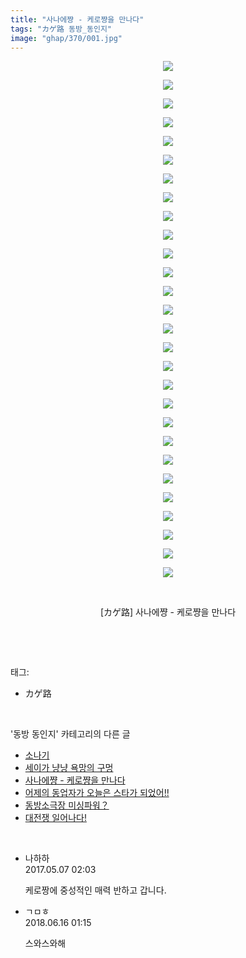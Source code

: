 ```yaml
---
title: "사나에쨩 - 케로쨩을 만나다"
tags: "カゲ路 동방_동인지"
image: "ghap/370/001.jpg"
---
```

<div class="article">
<p style="text-align: center; clear: none; float: none;"><img src="{{ site.nasurl }}/ghap/370/001.jpg"/></p>
<p style="text-align: center; clear: none; float: none;"><img src="{{ site.nasurl }}/ghap/370/002.jpg"/></p>
<p style="text-align: center; clear: none; float: none;"><img src="{{ site.nasurl }}/ghap/370/003.jpg"/></p>
<p style="text-align: center; clear: none; float: none;"><img src="{{ site.nasurl }}/ghap/370/004.jpg"/></p>
<p style="text-align: center; clear: none; float: none;"><img src="{{ site.nasurl }}/ghap/370/005.jpg"/></p>
<p style="text-align: center; clear: none; float: none;"><img src="{{ site.nasurl }}/ghap/370/006.jpg"/></p>
<p style="text-align: center; clear: none; float: none;"><img src="{{ site.nasurl }}/ghap/370/007.jpg"/></p>
<p style="text-align: center; clear: none; float: none;"><img src="{{ site.nasurl }}/ghap/370/008.jpg"/></p>
<p style="text-align: center; clear: none; float: none;"><img src="{{ site.nasurl }}/ghap/370/009.jpg"/></p>
<p style="text-align: center; clear: none; float: none;"><img src="{{ site.nasurl }}/ghap/370/010.jpg"/></p>
<p style="text-align: center; clear: none; float: none;"><img src="{{ site.nasurl }}/ghap/370/011.jpg"/></p>
<p style="text-align: center; clear: none; float: none;"><img src="{{ site.nasurl }}/ghap/370/012.jpg"/></p>
<p style="text-align: center; clear: none; float: none;"><img src="{{ site.nasurl }}/ghap/370/013.jpg"/></p>
<p style="text-align: center; clear: none; float: none;"><img src="{{ site.nasurl }}/ghap/370/014.jpg"/></p>
<p style="text-align: center; clear: none; float: none;"><img src="{{ site.nasurl }}/ghap/370/015.jpg"/></p>
<p style="text-align: center; clear: none; float: none;"><img src="{{ site.nasurl }}/ghap/370/016.jpg"/></p>
<p style="text-align: center; clear: none; float: none;"><img src="{{ site.nasurl }}/ghap/370/017.jpg"/></p>
<p style="text-align: center; clear: none; float: none;"><img src="{{ site.nasurl }}/ghap/370/018.jpg"/></p>
<p style="text-align: center; clear: none; float: none;"><img src="{{ site.nasurl }}/ghap/370/019.jpg"/></p>
<p style="text-align: center; clear: none; float: none;"><img src="{{ site.nasurl }}/ghap/370/020.jpg"/></p>
<p style="text-align: center; clear: none; float: none;"><img src="{{ site.nasurl }}/ghap/370/021.jpg"/></p>
<p style="text-align: center; clear: none; float: none;"><img src="{{ site.nasurl }}/ghap/370/022.jpg"/></p>
<p style="text-align: center; clear: none; float: none;"><img src="{{ site.nasurl }}/ghap/370/023.jpg"/></p>
<p style="text-align: center; clear: none; float: none;"><img src="{{ site.nasurl }}/ghap/370/024.jpg"/></p>
<p style="text-align: center; clear: none; float: none;"><img src="{{ site.nasurl }}/ghap/370/025.jpg"/></p>
<p style="text-align: center; clear: none; float: none;"><img src="{{ site.nasurl }}/ghap/370/026.jpg"/></p>
<p style="text-align: center; clear: none; float: none;"><img src="{{ site.nasurl }}/ghap/370/027.jpg"/></p>
<p style="text-align: center; clear: none; float: none;"><img src="{{ site.nasurl }}/ghap/370/028.jpg"/></p>
<p style="text-align: center; clear: none; float: none;"><br/></p>
<p style="text-align: center; clear: none; float: none;">[カゲ路] 사나에쨩 - 케로쨩을 만나다</p>
<p><br/></p>
</div><br/>
<div class="tagTrail">
<p>태그: </p>
<ul>
<li>カゲ路</li>
</ul>
</div><br/>
<div class="another">
<p>'동방 동인지' 카테고리의 다른 글</p>
<ul>
<li><a href="/2016-06-20-ghap_372">소나기</a></li>
<li><a href="/2016-06-20-ghap_371">세이가 냥냥 욕망의 구멍</a></li>
<li><a href="/2016-06-20-ghap_370">사나에쨩 - 케로쨩을 만나다</a></li>
<li><a href="/2016-06-20-ghap_369">어제의 동업자가 오늘은 스타가 되었어!!</a></li>
<li><a href="/2016-06-20-ghap_367">동방소극장 미싱파워？</a></li>
<li><a href="/2016-06-20-ghap_366">대전쟁 일어나다!</a></li>
</ul>
</div><br/>
<div class="cb_module cb_fluid">
<div class="cb_wrt cb_profile">
<div class="comment">
<ul>
<li class="cb_thumb_off" id="comment14982447">
<div class="cb_comment_area">
<div class="cb_info_area">
<div class="cb_section">
<span class="cb_nick_name">나하하</span>
</div>
<div class="cb_section">
<span class="cb_date">2017.05.07 02:03 </span>
</div>
</div>
<div class="cb_dsc_comment">
<p class="cb_dsc">
											케로짱에 중성적인 매력 반하고 갑니다.
										</p>
</div>
</div></li>
<li class="cb_thumb_off" id="comment15271336">
<div class="cb_comment_area">
<div class="cb_info_area">
<div class="cb_section">
<span class="cb_nick_name">ㄱㅁㅎ</span>
</div>
<div class="cb_section">
<span class="cb_date">2018.06.16 01:15 </span>
</div>
</div>
<div class="cb_dsc_comment">
<p class="cb_dsc">
											스와스와해
										</p>
</div>
</div></li>
</ul>
</div>
</div><!-- commentList close -->
</div><br/>
